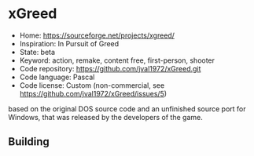 # xGreed

- Home: https://sourceforge.net/projects/xgreed/
- Inspiration: In Pursuit of Greed
- State: beta
- Keyword: action, remake, content free, first-person, shooter
- Code repository: https://github.com/jval1972/xGreed.git
- Code language: Pascal
- Code license: Custom (non-commercial, see https://github.com/jval1972/xGreed/issues/5)

based on the original DOS source code and an unfinished source port for Windows, that was released by the developers of the game.

## Building
